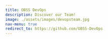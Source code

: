 ```yaml
---
title: OBSS DevOps
description: Discover our Team!
image: ./assets/images/devopsteam.jpg
nav-menu: true
redirect_to: https://github.com/OBSS-DevOps
---
```


